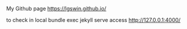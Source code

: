 My Github page
https://lgswin.github.io/

to check in local
bundle exec jekyll serve
access http://127.0.0.1:4000/